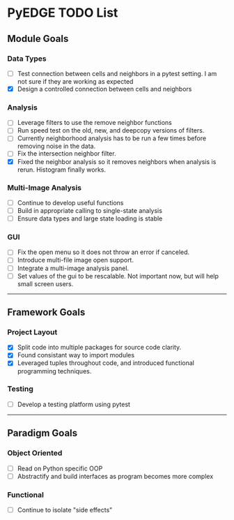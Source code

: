 # PyEDGE TODO List

## Module Goals
### Data Types
- [ ] Test connection between cells and neighbors in a pytest setting. I am not sure if they are working as expected
- [x] Design a controlled connection between cells and neighbors

### Analysis
- [ ] Leverage filters to use the remove neighbor functions
- [ ] Run speed test on the old, new, and deepcopy versions of filters.
- [ ] Currently neighborhood analysis has to be run a few times before removing noise in the data.
- [ ] Fix the intersection neighbor filter.
- [x] Fixed the neighbor analysis so it removes neighbors when analysis is rerun. Histogram finally works.

### Multi-Image Analysis
- [ ] Continue to develop useful functions
- [ ] Build in appropriate calling to single-state analysis
- [ ] Ensure data types and large state loading is stable

### GUI
- [ ] Fix the open menu so it does not throw an error if canceled.
- [ ] Introduce multi-file image open support.
- [ ] Integrate a multi-image analysis panel.
- [ ] Set values of the gui to be rescalable. Not important now, but will help small screen users.

- - -

## Framework Goals
### Project Layout
- [x] Split code into multiple packages for source code clarity.
- [x] Found consistant way to import modules
- [x] Leveraged tuples throughout code, and introduced functional programming techniques.

### Testing
- [ ] Develop a testing platform using pytest

- - -

## Paradigm Goals
### Object Oriented
- [ ] Read on Python specific OOP
- [ ] Abstractify and build interfaces as program becomes more complex
### Functional
- [ ] Continue to isolate "side effects"